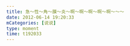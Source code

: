 ```yaml
---
title: 急～性～角～膜～炎～啊～啊～啊～啊～啊～～～
date: 2012-06-14 19:20:33
mCategories: [说说]
type: moment
time: t192033
---
```


